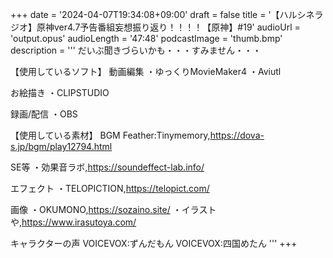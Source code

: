 +++
date = '2024-04-07T19:34:08+09:00'
draft = false
title = '【ハルシネラジオ】原神ver4.7予告番組妄想振り返り！！！！【原神】#19'
audioUrl = 'output.opus'
audioLength = '47:48'
podcastImage = 'thumb.bmp'
description = '''
だいぶ聞きづらいかも・・・すみません・・・

【使用しているソフト】
動画編集
・ゆっくりMovieMaker4
・Aviutl

お絵描き
・CLIPSTUDIO

録画/配信
・OBS

【使用している素材】
BGM
Feather:Tinymemory,https://dova-s.jp/bgm/play12794.html

SE等
・効果音ラボ,https://soundeffect-lab.info/

エフェクト
・TELOPICTION,https://telopict.com/

画像
・OKUMONO,https://sozaino.site/
・イラストや,https://www.irasutoya.com/

キャラクターの声
VOICEVOX:ずんだもん
VOICEVOX:四国めたん
'''
+++


